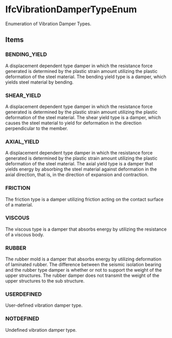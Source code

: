 # IfcVibrationDamperTypeEnum

Enumeration of Vibration Damper Types.
<!-- end of short definition -->

## Items

### BENDING_YIELD
A displacement dependent type damper in which the resistance force generated is determined by the plastic strain amount utilizing the plastic deformation of the steel material. The bending yield type is a damper, which yields steel material by bending.

### SHEAR_YIELD
A displacement dependent type damper in which the resistance force generated is determined by the plastic strain amount utilizing the plastic deformation of the steel material. The shear yield type is a damper, which causes the steel material to yield for deformation in the direction perpendicular to the member.

### AXIAL_YIELD
A displacement dependent type damper in which the resistance force generated is determined by the plastic strain amount utilizing the plastic deformation of the steel material. The axial yield type is a damper that yields energy by absorbing the steel material against deformation in the axial direction, that is, in the direction of expansion and contraction.

### FRICTION
The friction type is a damper utilizing friction acting on the contact surface of a material.

### VISCOUS
The viscous type is a damper that absorbs energy by utilizing the resistance of a viscous body.

### RUBBER
The rubber mold is a damper that absorbs energy by utilizing deformation of laminated rubber. The difference between the seismic isolation bearing and the rubber type damper is whether or not to support the weight of the upper structures. The rubber damper does not transmit the weight of the upper structures to the sub structure.

### USERDEFINED
User-defined vibration damper type.

### NOTDEFINED
Undefined vibration damper type.
